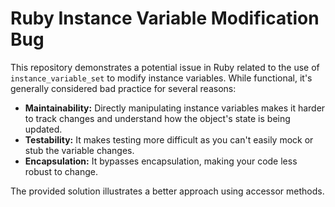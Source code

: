 # Ruby Instance Variable Modification Bug

This repository demonstrates a potential issue in Ruby related to the use of `instance_variable_set` to modify instance variables. While functional, it's generally considered bad practice for several reasons:

* **Maintainability:** Directly manipulating instance variables makes it harder to track changes and understand how the object's state is being updated.
* **Testability:** It makes testing more difficult as you can't easily mock or stub the variable changes.
* **Encapsulation:** It bypasses encapsulation, making your code less robust to change.

The provided solution illustrates a better approach using accessor methods.